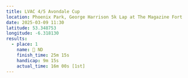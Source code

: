 ```yaml
---
title: LVAC 4/5 Avondale Cup
location: Phoenix Park, George Harrison 5k Lap at The Magazine Fort
date: 2025-03-09 11:30
latitude: 53.348753
longitude: -6.318130
results:
  - place: 1
    name: 🥇 ND
    finish_time: 25m 15s
    handicap: 9m 15s
    actual_time: 16m 00s [1st]
---
```

